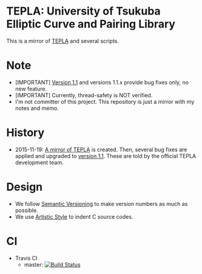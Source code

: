 # TEPLA: University of Tsukuba Elliptic Curve and Pairing Library

This is a mirror of [TEPLA](http://www.cipher.risk.tsukuba.ac.jp/tepla/) and several scripts.

# Note

- [IMPORTANT] [Version 1.1](https://github.com/tell/tepla/releases/tag/v1.1) and versions 1.1.x provide bug fixes only, no new feature.
- [IMPORTANT] Currently, thread-safety is NOT verified.
- I'm not committer of this project. This repository is just a mirror with my notes and memo.

# History

- 2015-11-19: [A mirror of TEPLA](https://github.com/tell/tepla/releases/tag/v1.0) is created. Then, several bug fixes are applied and upgraded to [version 1.1](https://github.com/tell/tepla/releases/tag/v1.1). These are told by the official TEPLA development team.

# Design

- We follow [Semantic Versioning](http://semver.org/) to make version numbers as much as possible.
- We use [Artistic Style](http://astyle.sourceforge.net/) to indent C source codes.

# CI

- Travis CI
    - master: [![Build Status](https://travis-ci.org/tell/tepla.svg?branch=master)](https://travis-ci.org/tell/tepla)
